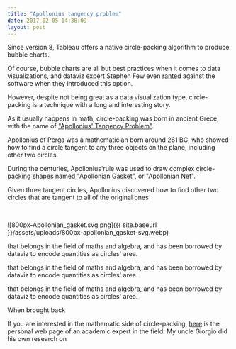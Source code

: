 ```yaml
---
title: "Apollonius tangency problem"
date: 2017-02-05 14:38:09
layout: post
---
```


Since version 8, Tableau offers a native circle-packing algorithm to produce bubble charts.

Of course, bubble charts are all but best practices when it comes to data visualizations, and dataviz expert Stephen Few even [ranted](http://www.perceptualedge.com/blog/?p=1532) against the software when they introduced this option.

However, despite not being great as a data visualization type, circle-packing is a technique with a long and interesting story.

As it usually happens in math, circle-packing was born in ancient Grece, with the name of ["Apollonius' Tangency Problem"](http://www.mathpages.com/home/kmath113/kmath113.htm).

Apollonius of Perga was a mathematician born around 261 BC, who showed how to find a circle tangent to any three objects on the plane, including other two circles.

During the centuries, Apollonius'rule was used to draw complex circle-packing shapes named ["Apollonian Gasket"](https://en.wikipedia.org/wiki/Apollonian_gasket), or "Apollonian Net".

Given three tangent circles, Apollonius discovered how to find other two circles that are tangent to all of the original ones

 

![800px-Apollonian_gasket.svg.png]({{ site.baseurl }}/assets/uploads/800px-apollonian_gasket-svg.webp)

that belongs in the field of maths and algebra, and has been borrowed by dataviz to encode quantities as circles' area.

that belongs in the field of maths and algebra, and has been borrowed by dataviz to encode quantities as circles' area.

that belongs in the field of maths and algebra, and has been borrowed by dataviz to encode quantities as circles' area.

When brought back

If you are interested in the mathematic side of circle-packing, [here](http://www.math.utk.edu/~kens/) is the personal web page of an academic expert in the field. My uncle Giorgio did his own research on